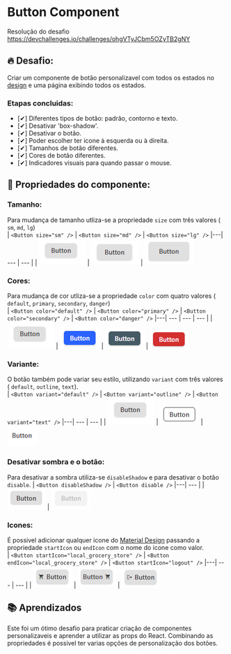 # Button Component

Resolução do desafio <a href="https://devchallenges.io/challenges/ohgVTyJCbm5OZyTB2gNY">https://devchallenges.io/challenges/ohgVTyJCbm5OZyTB2gNY</a>

## 🔥 Desafio:
Criar um componente de botão personalizavel com todos os estados no <a href="https://www.figma.com/file/vfMDJhGGnqfaskO2aud06o/button-component?node-id=0%3A1">design</a> e uma página exibindo todos os estados.

### Etapas concluidas:
* [✔] Diferentes tipos de botão: padrão, contorno e texto.
* [✔] Desativar 'box-shadow'.
* [✔] Desativar o botão.
* [✔] Poder escolher ter icone à esquerda ou à direita.
* [✔] Tamanhos de botão diferentes.
* [✔] Cores de botão diferentes.
* [✔] Indicadores visuais para quando passar o mouse.

## 🎨 Propriedades do componente:
### Tamanho:
Para mudança de tamanho utliza-se a propriedade `size` com três valores ( `sm`, `md`, `lg`)
<br />
| `<Button size="sm" />` | `<Button size="md" />` | `<Button size="lg" />`
|---| --- | --- |
| ![screen](https://github.com/alexdiegoo/button-component-challenge/blob/main/.github/images/print_1.PNG) | ![screen](https://github.com/alexdiegoo/button-component-challenge/blob/main/.github/images/print_2.PNG) | ![screen](https://github.com/alexdiegoo/button-component-challenge/blob/main/.github/images/print_3.PNG)

### Cores:
Para mudança de cor utliza-se a propriedade `color` com quatro valores ( `default`, `primary`, `secondary`, `danger`)
<br />
| `<Button color="default" />` | `<Button color="primary" />` | `<Button color="secondary" />` | `<Button color="danger" />`
|---| --- | --- | --- |
| ![screen](https://github.com/alexdiegoo/button-component-challenge/blob/main/.github/images/print_1.PNG) | ![screen](./.github/images/print_4.png) | ![screen](./.github/images/print_5.png) | ![screen](https://github.com/alexdiegoo/button-component-challenge/blob/main/.github/images/print_6.PNG)

### Variante:
O botão também pode variar seu estilo, utilizando `variant` com três valores ( `default`, `outline`, `text`).
<br />
| `<Button variant="default" />` | `<Button variant="outline" />` | `<Button variant="text" />`
|---| --- | --- |
| ![screen](https://github.com/alexdiegoo/button-component-challenge/blob/main/.github/images/print_1.PNG) | ![screen](https://github.com/alexdiegoo/button-component-challenge/blob/main/.github/images/print_7.PNG) | ![screen](https://github.com/alexdiegoo/button-component-challenge/blob/main/.github/images/print_8.PNG)

### Desativar sombra e o botão:
Para desativar a sombra utiliza-se `disableShadow` e para desativar o botão `disable`.
| `<Button disableShadow />` | `<Button disable />`
|---| --- |
| ![screen](https://github.com/alexdiegoo/button-component-challenge/blob/main/.github/images/print_9.PNG) | ![screen](https://github.com/alexdiegoo/button-component-challenge/blob/main/.github/images/print_10.PNG) 

### Icones:
É possivel adicionar qualquer icone do <a href="https://google.github.io/material-design-icons/">Material Design</a> passando a propriedade `startIcon` ou `endIcon` com o nome do icone como valor.
<br />
| `<Button startIcon="local_grocery_store" />` | `<Button endIcon="local_grocery_store" />` | `<Button startIcon="logout" />`
|---| --- | --- |
| ![screen](https://github.com/alexdiegoo/button-component-challenge/blob/main/.github/images/print_11.PNG) | ![screen](https://github.com/alexdiegoo/button-component-challenge/blob/main/.github/images/print_12.PNG) | ![screen](https://github.com/alexdiegoo/button-component-challenge/blob/main/.github/images/print_13.PNG)

## 📚 Aprendizados
Este foi um ótimo desafio para praticar criação de componentes personalizaveis e aprender a utilizar as props do React.
Combinando as propriedades é possivel ter varias opções de personalização dos botões.
